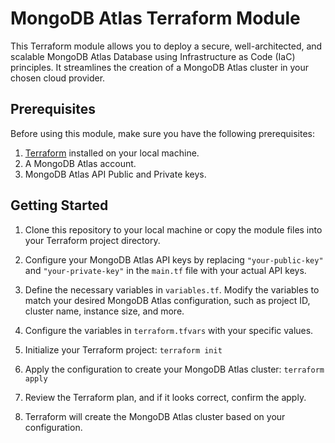 # MongoDB Atlas Terraform Module

This Terraform module allows you to deploy a secure, well-architected, and scalable MongoDB Atlas Database using Infrastructure as Code (IaC) principles. It streamlines the creation of a MongoDB Atlas cluster in your chosen cloud provider.

## Prerequisites

Before using this module, make sure you have the following prerequisites:

1. [Terraform](https://www.terraform.io/) installed on your local machine.
2. A MongoDB Atlas account.
3. MongoDB Atlas API Public and Private keys.

## Getting Started

1. Clone this repository to your local machine or copy the module files into your Terraform project directory.

2. Configure your MongoDB Atlas API keys by replacing `"your-public-key"` and `"your-private-key"` in the `main.tf` file with your actual API keys.

3. Define the necessary variables in `variables.tf`. Modify the variables to match your desired MongoDB Atlas configuration, such as project ID, cluster name, instance size, and more.

4. Configure the variables in `terraform.tfvars` with your specific values.

5. Initialize your Terraform project:
   `terraform init`
   
6. Apply the configuration to create your MongoDB Atlas cluster:
  `terraform apply`

7. Review the Terraform plan, and if it looks correct, confirm the apply.

8. Terraform will create the MongoDB Atlas cluster based on your configuration.
